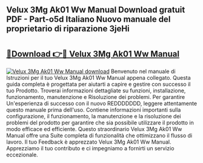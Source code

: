 ## Velux 3Mg Ak01 Ww Manual Download gratuit PDF - Part-o5d Italiano Nuovo manuale del proprietario di riparazione 3jeHi

# <h2><a href="http://df91kr.blite.top/?on=Velux+3Mg+Ak01+Ww+Manual">🔗Download 👉🔴 Velux 3Mg Ak01 Ww Manual</a></h2>

[![Velux 3Mg Ak01 Ww Manual download](https://i.imgur.com/lujVjoI.png)](http://df91kr.blite.top/?on=Velux+3Mg+Ak01+Ww+Manual)
Benvenuto nel manuale di Istruzioni per il tuo Velux 3Mg Ak01 Ww Manual appena collegato. Questa guida completa è progettata per aiutarti a capire e gestire con successo il tuo Prodotto. Troverai informazioni dettagliate su funzioni, installazione, funzionamento, manutenzione e Risoluzione dei problemi. Per garantire Un'esperienza di successo con il nuovo REDDDDDDD, leggere attentamente questo manuale prima dell'uso. Contiene informazioni importanti sulla configurazione, il funzionamento, la manutenzione e la risoluzione dei problemi del prodotto per garantire che sia possibile utilizzare il prodotto in modo efficace ed efficiente. Questo straordinario Velux 3Mg Ak01 Ww Manual offre una Suite completa di funzionalità che ottimizzano il flusso di lavoro. Il tuo Feedback è apprezzato Velux 3Mg Ak01 Ww Manual. Apprezziamo il tuo contributo e ci impegniamo a fornirti un servizio eccezionale.

